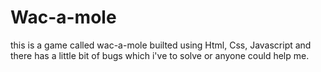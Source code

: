 # Wac-a-mole
this is a game called wac-a-mole builted using Html, Css, Javascript and there has a little bit of bugs which i've to solve or anyone could help me.
